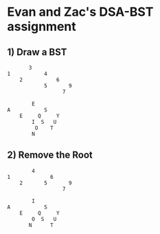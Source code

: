 # Evan and Zac's DSA-BST assignment

## 1) Draw a BST
```
       3
1   		4
	2   		6
		  	5		9
			  	  7

		E
A			S
	E	  Q		Y
		I  S   U
		 O    T
		N
```

## 2) Remove the Root
```
   		4
1	   		  6
	2	  	5		9
			  	  7

		I
A			S
	E	  Q		Y
		O  S   U
	   N      T
```